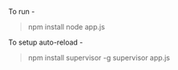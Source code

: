To run -

>npm install
>node app.js

To setup auto-reload -

>npm install supervisor -g
>supervisor app.js